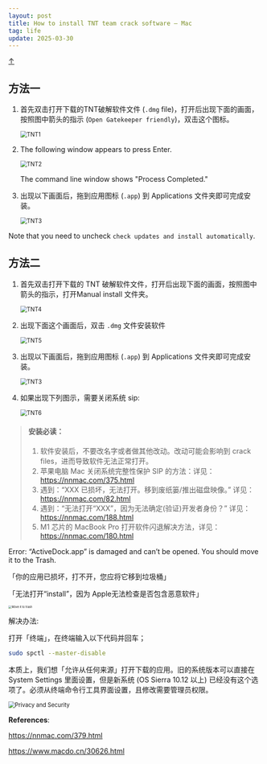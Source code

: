 ```yaml
---
layout: post
title: How to install TNT team crack software – Mac
tag: life
update: 2025-03-30
---
```


<a class="top-link hide" href="#" id="js-top">↑</a>

## 方法一

1. 首先双击打开下载的TNT破解软件文件 (`.dmg` file)，打开后出现下面的画面，按照图中箭头的指示 (`Open Gatekeeper friendly`)，双击这个图标。

   <img src="https://drive.google.com/thumbnail?id=15bbHZqQOASxSnrfbotFhbQEaQH2jomUD&sz=w1000" alt="TNT1" style="display: block; margin-right: auto; margin-left: auto; zoom:80%;" />

2. The following window appears to press Enter.

   <img src="https://drive.google.com/thumbnail?id=1Z67GxiFV1DV3d-O8LlBvsWbw4bFrQQ6C&sz=w1000" alt="TNT2" style="display: block; margin-right: auto; margin-left: auto; zoom:80%;" />

   The command line window shows "Process Completed." 

3. 出现以下画面后，拖到应用图标 (`.app`) 到 Applications 文件夹即可完成安装。

   <img src="https://drive.google.com/thumbnail?id=1lSPBklzz3IkK2LvK7YRP2IVsFfEFa3FT&sz=w1000" alt="TNT3" style="display: block; margin-right: auto; margin-left: auto; zoom:80%;" />

Note that you need to uncheck `check updates and install automatically`.



## 方法二

1. 首先双击打开下载的 TNT 破解软件文件，打开后出现下面的画面，按照图中箭头的指示，打开Manual install 文件夹。

   <img src="https://drive.google.com/thumbnail?id=1Qpse8Lq5rAvUqb1DUIAKefuzXrt8DsVZ&sz=w1000" alt="TNT4" style="display: block; margin-right: auto; margin-left: auto; zoom:80%;" />

2. 出现下面这个画面后，双击 `.dmg` 文件安装软件

   <img src="https://drive.google.com/thumbnail?id=1mGIYTwqJceBem-R86kv30SiiRR1mn1cX&sz=w1000" alt="TNT5" style="display: block; margin-right: auto; margin-left: auto; zoom:80%;" />

3. 出现以下画面后，拖到应用图标 (`.app`) 到 Applications 文件夹即可完成安装。

   <img src="https://drive.google.com/thumbnail?id=1lSPBklzz3IkK2LvK7YRP2IVsFfEFa3FT&sz=w1000" alt="TNT3" style="display: block; margin-right: auto; margin-left: auto; zoom:80%;" />

4. 如果出现下列图示，需要关闭系统 sip:

   <img src="https://drive.google.com/thumbnail?id=1IayXdpKNdZZSw4O2_BjhYfRv3lzmbOUv&sz=w1000" alt="TNT6" style="display: block; margin-right: auto; margin-left: auto; zoom:80%;" />



> #### 安装必读：
>
> 1. 软件安装后，不要改名字或者做其他改动。改动可能会影响到 crack files，进而导致软件无法正常打开。
> 2. 苹果电脑 Mac 关闭系统完整性保护 SIP 的方法：详见：<https://nnmac.com/375.html>
> 3. 遇到：“XXX 已损坏，无法打开。移到废纸篓/推出磁盘映像。” 详见：<https://nnmac.com/82.html>
> 4. 遇到：“无法打开“XXX”，因为无法确定(验证)开发者身份？” 详见：<https://nnmac.com/188.html>
> 5. M1 芯片的 MacBook Pro 打开软件闪退解决方法，详见：<https://nnmac.com/180.html>





Error: “ActiveDock.app” is damaged and can’t be opened. You should move it to the Trash.

「你的应用已损坏，打不开，您应将它移到垃圾桶」

「无法打开“install”，因为 Apple无法检查是否包含恶意软件」

<img src="https://drive.google.com/thumbnail?id=1V-dp9w5ejlwa1s8t3ol3OmgtEJ84axKn&sz=w1000" alt="Move it to trash" style="display: block; margin-right: auto; margin-left: auto; zoom:40%;" />

解决办法: 

打开「终端」，在终端输入以下代码并回车；

```bash
sudo spctl --master-disable
```

本质上，我们想「允许从任何来源」打开下载的应用。旧的系统版本可以直接在 System Settings 里面设置，但是新系统 (OS Sierra 10.12 以上) 已经没有这个选项了。必须从终端命令行工具界面设置，且修改需要管理员权限。

<img src="https://drive.google.com/thumbnail?id=1cJUavNT_YsWLo64VFAhripduJ4SHVGYh&sz=w1000" alt="Privacy and Security" style="display: block; margin-right: auto; margin-left: auto; zoom:80%;" />

<object class="pdf" 
        data=
"{{site.baseurl}}/images/应用已损坏.pdf"
        width="800"
        height="500">
</object>



**References**:

<https://nnmac.com/379.html>

<https://www.macdo.cn/30626.html>
